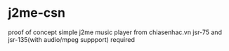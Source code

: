 # j2me-csn 

proof of concept 
simple j2me music player from chiasenhac.vn
jsr-75 and jsr-135(with audio/mpeg suppport) required
